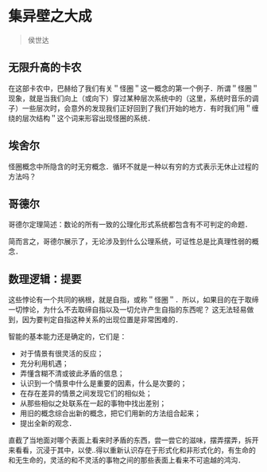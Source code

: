 # 集异壁之大成
> 侯世达

## 无限升高的卡农

在这部卡农中，巴赫给了我们有关＂怪圈＂这一概念的第一个例子．所谓＂怪圈＂现象，就是当我们向上（或向下）穿过某种层次系统中的（这里，系统时音乐的调子）一些层次时，会意外的发现我们正好回到了我们开始的地方．有时我们用＂缠绕的层次结构＂这个词来形容出现怪圈的系统．

## 埃舍尔

怪圈概念中所隐含的时无穷概念．循环不就是一种以有穷的方式表示无休止过程的方法吗？

## 哥德尔

哥德尔定理简述：数论的所有一致的公理化形式系统都包含有不可判定的命题．

简而言之，哥德尔展示了，无论涉及到什么公理系统，可证性总是比真理性弱的概念．

## 数理逻辑：提要

这些悖论有一个共同的祸根，就是自指，或称＂怪圈＂．所以，如果目的在于取缔一切悖论，为什么不去取缔自指以及一切允许产生自指的东西呢？ 这无法轻易做到，因为要判定自指这种关系的出现位置是非常困难的．

智能的基本能力还是确定的，它们是：
- 对于情景有很灵活的反应；
- 充分利用机遇；
- 弄懂含糊不清或彼此矛盾的信息；
- 认识到一个情景中什么是重要的因素，什么是次要的；
- 在存在差异的情景之间发现它们的相似处；
- 从那些相似之处联系在一起的事物中找出差别；
- 用旧的概念综合出新的概念，把它们用新的方法组合起来；
- 提出全新的观念．

直截了当地面对哪个表面上看来时矛盾的东西，尝一尝它的滋味，摆弄摆弄，拆开来看看，沉浸于其中，以使..得以重新认识存在于形式化和非形式化的，有生命的和无生命的，灵活的和不灵活的事物之间的那些表面上看来不可逾越的鸿沟．
